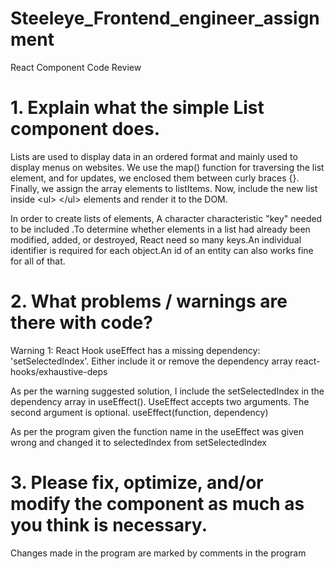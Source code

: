 # Steeleye_Frontend_engineer_assignment
React Component Code Review

# 1. Explain what the simple List component does.

Lists are used to display data in an ordered format and mainly used to display menus on websites.
We use the map() function for traversing the list element, and for updates, we enclosed them between curly braces {}. Finally, we assign the array elements to listItems. Now, include the new list inside \<ul> \</ul> elements and render it to the DOM.

In order to create lists of elements, A character characteristic "key" needed to be included .To determine whether elements in a list had already been modified, added, or destroyed, React need so many keys.An individual identifier is required for each object.An id of an entity can also works fine for all of that. 


# 2. What problems / warnings are there with code?

Warning 1:
React Hook useEffect has a missing dependency: 'setSelectedIndex'. Either include it or remove the dependency array react-hooks/exhaustive-deps

As per the warning suggested solution, I include the setSelectedIndex in the dependency array in useEffect().
UseEffect accepts two arguments. The second argument is optional. useEffect(function, dependency)
  
As per the program given the function name in the useEffect was given wrong and changed it to selectedIndex from setSelectedIndex

# 3. Please fix, optimize, and/or modify the component as much as you think is necessary.

Changes made in the program are marked by comments in the program


